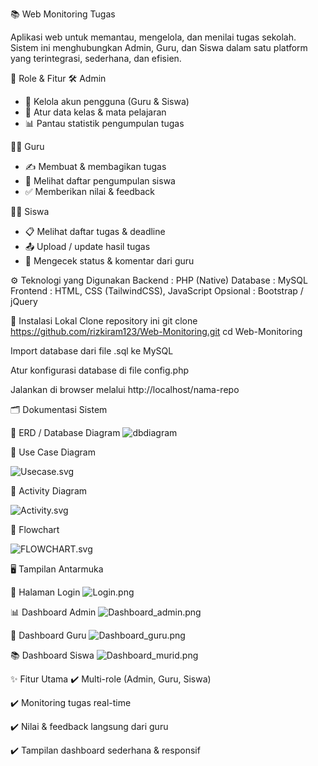 📚 Web Monitoring Tugas

Aplikasi web untuk memantau, mengelola, dan menilai tugas sekolah. Sistem ini menghubungkan Admin, Guru, dan Siswa dalam satu platform yang terintegrasi, sederhana, dan efisien.

👥 Role & Fitur
🛠️ Admin
- 🔑 Kelola akun pengguna (Guru & Siswa)
- 🏫 Atur data kelas & mata pelajaran
- 📊 Pantau statistik pengumpulan tugas

👨‍🏫 Guru

- ✍️ Membuat & membagikan tugas
- 📂 Melihat daftar pengumpulan siswa
- ✅ Memberikan nilai & feedback

👨‍🎓 Siswa
- 📋 Melihat daftar tugas & deadline
- 📤 Upload / update hasil tugas
- 📨 Mengecek status & komentar dari guru

⚙️ Teknologi yang Digunakan
Backend : PHP (Native)
Database : MySQL
Frontend : HTML, CSS (TailwindCSS), JavaScript
Opsional : Bootstrap / jQuery

🚀 Instalasi Lokal
Clone repository ini
git clone https://github.com/rizkiram123/Web-Monitoring.git
cd Web-Monitoring


Import database dari file .sql ke MySQL

Atur konfigurasi database di file config.php

Jalankan di browser melalui http://localhost/nama-repo

🗂️ Dokumentasi Sistem


📌 ERD / Database Diagram
![dbdiagram](dbdiagram.svg)


📌 Use Case Diagram

![Usecase.svg](Usecase.svg)


📌 Activity Diagram

![Activity.svg](Activity.svg)


📌 Flowchart

![FLOWCHART.svg](FLOWCHART.svg)


🖥️ Tampilan Antarmuka

🔐 Halaman Login
![Login.png](Login.png)


📊 Dashboard Admin
![Dashboard_admin.png](Dashboard_admin.png)


📌 Dashboard Guru
![Dashboard_guru.png](Dashboard_guru.png)


📚 Dashboard Siswa
![Dashboard_murid.png](Dashboard_murid.png)

✨ Fitur Utama
✔️ Multi-role (Admin, Guru, Siswa)

✔️ Monitoring tugas real-time

✔️ Nilai & feedback langsung dari guru

✔️ Tampilan dashboard sederhana & responsif
